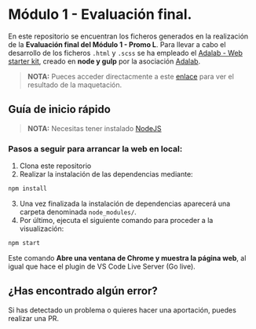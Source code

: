 # Módulo 1 - Evaluación final.

En este repositorio se encuentran los ficheros generados en la realización de la **Evaluación final del Módulo 1 - Promo L**.
Para llevar a cabo el desarrollo de los ficheros `.html` y `.scss` se ha empleado el [Adalab - Web starter kit](https://github.com/Adalab/Adalab-web-starter-kit), creado en **node y gulp** por la asociación [Adalab](https://adalab.es/).

> **NOTA:** Pueces acceder directacmente a este [enlace](http://beta.adalab.es/modulo-1-evaluacion-final-AmandaKhol/) para ver el resultado de la maquetación.

## Guía de inicio rápido

> **NOTA:** Necesitas tener instalado [NodeJS](https://nodejs.org/en//)

### Pasos a seguir para arrancar la web en local:

1. Clona este repositorio
2. Realizar la instalación de las dependencias mediante:

```bash
npm install
```

3. Una vez finalizada la instalación de dependencias aparecerá una carpeta denominada `node_modules/`.
4. Por último, ejecuta el siguiente comando para proceder a la visualización:

```bash
npm start
```

Este comando **Abre una ventana de Chrome y muestra la página web**, al igual que hace el plugin de VS Code Live Server (Go live).

## ¿Has encontrado algún error?

Si has detectado un problema o quieres hacer una aportación, puedes realizar una PR.

